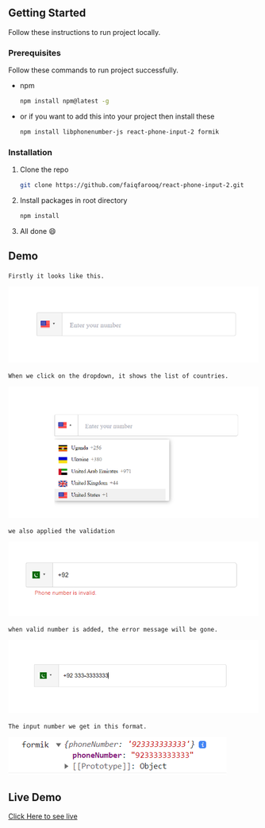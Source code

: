 ## Getting Started

Follow these instructions to run project locally.

### Prerequisites

Follow these commands to run project successfully.

-   npm

    ```sh
    npm install npm@latest -g
    ```
-   or if you want to add this into your project then install these

    ```sh
    npm install libphonenumber-js react-phone-input-2 formik
    ```
    

### Installation

1. Clone the repo

    ```sh
    git clone https://github.com/faiqfarooq/react-phone-input-2.git
    ```

2. Install packages in root directory

    ```sh
    npm install
    ```

3. All done :smile:

<!-- USAGE  -->

## Demo
`Firstly it looks like this.`

![My Image](src/assets/1.png)

`When we click on the dropdown, it shows the list of countries.`

![My Image](src/assets/first.png)

`we also applied the validation`

![My Image](src/assets/validation.png)

`when valid number is added, the error message will be gone.`

![My Image](src/assets/qq.png)

`The input number we get in this format. `

![My Image](src/assets/console.png)



## Live Demo

[Click Here to see live ](https://react-phone-input-2.vercel.app/)

<!-- MARKDOWN LINKS & IMAGES -->
<!-- https://www.markdownguide.org/basic-syntax/#reference-style-links -->





